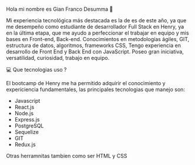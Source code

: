 

Hola mi nombre es Gian Franco Desumma 👋

Mi experiencia tecnológica más destacada es la de es de este año, ya que me desempeño como estudiante de desarrollador Full Stack en Henry, ya en la última etapa, que me ayudo a perfeccionar el trabajar en equipo y mis bases en Front-end, Back-end. Conocimientos en metodologías ágiles, GIT, estructura de datos, algoritmos, frameworks CSS, Tengo experiencia en desarrollo de Front End y Back End con JavaScript. Poseo gran iniciativa, versatilidad, curiosidad, trabajo en equipo.

💻 Que tecnologias uso ?

El bootcamp de Henry me ha permitido adquirir el conocimiento y expericiencia fundamentales, las principales tecnologias que manejo son: 
- Javascript 
- React.js 
- Node.js 
- Express.js 
- PostgreSQL 
- Sequelize 
- GIT 
- Redux.js

Otras herramnitas tambien como ser HTML y CSS

